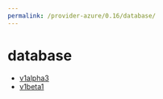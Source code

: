 ```yaml
---
permalink: /provider-azure/0.16/database/
---
```


# database



* [v1alpha3](v1alpha3/index.md)
* [v1beta1](v1beta1/index.md)